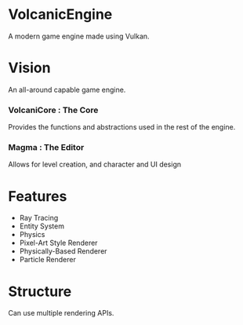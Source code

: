 # VolcanicEngine
A modern game engine made using Vulkan.

# Vision
An all-around capable game engine.

### VolcaniCore : The Core
Provides the functions and abstractions used in the rest of the engine.

### Magma : The Editor
Allows for level creation, and character and UI design

# Features

- Ray Tracing
- Entity System
- Physics
- Pixel-Art Style Renderer
- Physically-Based Renderer
- Particle Renderer

# Structure

Can use multiple rendering APIs.
